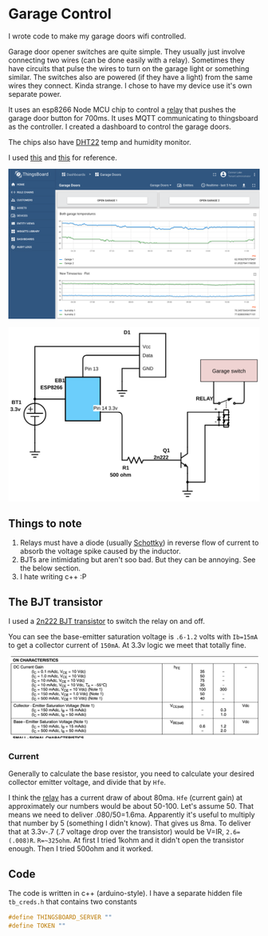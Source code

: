 # Garage Control

I wrote code to make my garage doors wifi controlled.

Garage door opener switches are quite simple.  They usually just involve connecting two wires (can be done easily with a relay).  Sometimes they have circuits that pulse the wires to turn on the garage light or something similar.  The switches also are powered (if they have a light) from the same wires they connect.  Kinda strange.  I chose to have my device use it's own separate power.

It uses an esp8266 Node MCU chip to control a [relay] that pushes the garage door button for 700ms. It uses MQTT communicating to thingsboard as the controller.  I created a dashboard to control the garage doors.

The chips also have [DHT22](https://www.amazon.com/gp/product/B07XBVR532) temp and humidity monitor.

I used [this](https://github.com/thingsboard/ThingsBoard-Arduino-MQTT-SDK/blob/master/examples/0002-arduino_rpc/0002-arduino_rpc.ino) and [this](https://github.com/thingsboard/ThingsBoard-Arduino-MQTT-SDK/blob/master/examples/0003-esp8266_send_data/0003-esp8266_send_data.ino) for reference.

![dashboard](docs/dashboard.png)

![schematic](docs/schematic.svg)

## Things to note

1. Relays must have a diode (usually [Schottky](https://www.amazon.com/gp/product/B07BTY8FD2)) in reverse flow of current to absorb the voltage spike caused by the inductor.
2. BJTs are intimidating but aren't soo bad.  But they can be annoying.  See the below section.
3. I hate writing c++ :P

## The BJT transistor

I used a [2n222 BJT transistor](https://www.onsemi.com/pub/Collateral/P2N2222A-D.PDF) to switch the relay on and off.

You can see the base-emitter saturation voltage is `.6-1.2` volts with `Ib=15mA` to get a collector current of `150mA`.  At 3.3v logic we meet that totally fine.

![on characteristics](docs/transistor_on.png)

### Current

Generally to calculate the base resistor, you need to calculate your desired collector emitter voltage, and divide that by `Hfe`.

I think the [relay] has a current draw of about 80ma.  `Hfe` (current gain) at approximately our numbers would be about 50-100.  Let's assume 50.  That means we need to deliver .080/50=1.6ma. Apparently it's useful to multiply that number by 5 (something I didn't know).  That gives us 8ma.  To deliver that at 3.3v-.7 (.7 voltage drop over the transistor) would be V=IR, `2.6=(.008)R`.  `R=~325ohm`. At first I tried 1kohm and it didn't open the transistor enough.  Then I tried 500ohm and it worked.

## Code

The code is written in c++ (arduino-style).  I have a separate hidden file `tb_creds.h` that contains two constants

```c++
#define THINGSBOARD_SERVER ""
#define TOKEN ""
```

[relay]: https://www.amazon.com/gp/product/B0874LXW9Q